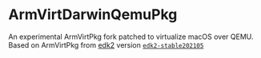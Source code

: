 # ArmVirtDarwinQemuPkg

An experimental ArmVirtPkg fork patched to virtualize macOS over QEMU. Based on ArmVirtPkg
from [edk2](https://github.com/tianocore/edk2)
version [`edk2-stable202105`](https://github.com/tianocore/edk2/tree/edk2-stable202105)
